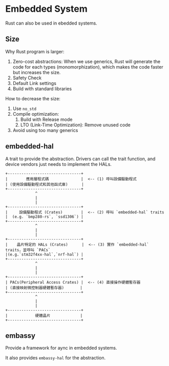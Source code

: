 # Embedded System

Rust can also be used in ebedded systems.

## Size

Why Rust program is larger:

1. Zero-cost abstractions: When we use generics, Rust will generate the code for each types (monomorphization), which makes the code faster but increases the size.
2. Safety Check
3. Default Link settings
4. Build with standard libraries

How to decrease the size:

1. Use `no_std`
2. Compile optimization:
   1. Build with Release mode
   2. LTO (Link-Time Optimization): Remove unused code
3. Avoid using too many generics

## embedded-hal

A trait to provide the abstraction.
Drivers can call the trait function, and device vendors just needs to implement the HALs.

```raw
+--------------------------------+
|        應用層程式碼              |  <-- (1) 呼叫設備驅動程式
| (使用設備驅動程式和其他函式庫)      |
+--------------------------------+
             ^
             |
             |
+--------------------------------+
|     設備驅動程式 (Crates)        |  <-- (2) 呼叫 `embedded-hal` traits
|  (e.g. `bmp280-rs`, `ssd1306`) |
+--------------------------------+
             ^
             |
             |
+--------------------------------+
|    晶片特定的 HALs (Crates)      |  <-- (3) 實作 `embedded-hal` traits，並呼叫 `PACs`
|(e.g.`stm32f4xx-hal`,`nrf-hal`) |
+--------------------------------+
             ^
             |
             |
+--------------------------------+
| PACs(Peripheral Access Crates) |  <-- (4) 直接操作硬體暫存器
| (直接映射微控制器硬體暫存器)       |
+--------------------------------+
             ^
             |
             |
+--------------------------------+
|            硬體晶片             |
+--------------------------------+
```

## embassy

Provide a framework for aync in embedded systems.

It also provides `embassy-hal` for the abstraction.
